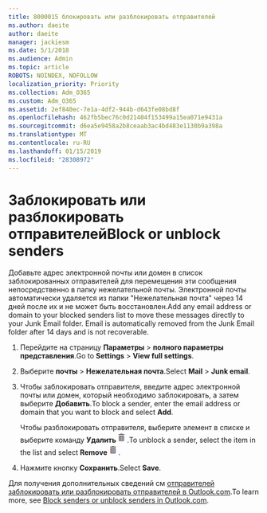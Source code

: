 ```yaml
---
title: 8000015 блокировать или разблокировать отправителей
ms.author: daeite
author: daeite
manager: jackiesm
ms.date: 5/1/2018
ms.audience: Admin
ms.topic: article
ROBOTS: NOINDEX, NOFOLLOW
localization_priority: Priority
ms.collection: Adm_O365
ms.custom: Adm_O365
ms.assetid: 2ef840ec-7e1a-4df2-944b-d643fe08bd8f
ms.openlocfilehash: 462fb5bec76c0d21404f153499a15ea071e9431a
ms.sourcegitcommit: d6ea5e9458a2b8ceaab3ac4bd483e1130b9a398a
ms.translationtype: MT
ms.contentlocale: ru-RU
ms.lasthandoff: 01/15/2019
ms.locfileid: "28308972"
---
```

# <a name="block-or-unblock-senders"></a><span data-ttu-id="4b24a-102">Заблокировать или разблокировать отправителей</span><span class="sxs-lookup"><span data-stu-id="4b24a-102">Block or unblock senders</span></span>

<span data-ttu-id="4b24a-p101">Добавьте адрес электронной почты или домен в список заблокированных отправителей для перемещения эти сообщения непосредственно в папку нежелательной почты. Электронной почты автоматически удаляется из папки "Нежелательная почта" через 14 дней после их и не может быть восстановлен.</span><span class="sxs-lookup"><span data-stu-id="4b24a-p101">Add any email address or domain to your blocked senders list to move these messages directly to your Junk Email folder. Email is automatically removed from the Junk Email folder after 14 days and is not recoverable.</span></span>
  
1. <span data-ttu-id="4b24a-105">Перейдите на страницу **Параметры** \> **полного параметры представления**.</span><span class="sxs-lookup"><span data-stu-id="4b24a-105">Go to **Settings** \> **View full settings**.</span></span> 
    
2. <span data-ttu-id="4b24a-106">Выберите **почты** \> **Нежелательная почта**.</span><span class="sxs-lookup"><span data-stu-id="4b24a-106">Select **Mail** \> **Junk email**.</span></span> 
    
3. <span data-ttu-id="4b24a-107">Чтобы заблокировать отправителя, введите адрес электронной почты или домен, который необходимо заблокировать, а затем выберите **Добавить**.</span><span class="sxs-lookup"><span data-stu-id="4b24a-107">To block a sender, enter the email address or domain that you want to block and select **Add**.</span></span> 
    
    <span data-ttu-id="4b24a-108">Чтобы разблокировать отправителя, выберите элемент в списке и выберите команду **Удалить**![удаление](media/deb47846-8483-4f9d-813a-fc8fe288b583.png).</span><span class="sxs-lookup"><span data-stu-id="4b24a-108">To unblock a sender, select the item in the list and select **Remove**![Delete](media/deb47846-8483-4f9d-813a-fc8fe288b583.png).</span></span>
    
4. <span data-ttu-id="4b24a-109">Нажмите кнопку **Сохранить**.</span><span class="sxs-lookup"><span data-stu-id="4b24a-109">Select **Save**.</span></span> 
    
<span data-ttu-id="4b24a-110">Для получения дополнительных сведений см [отправителей заблокировать или разблокировать отправителей в Outlook.com](https://go.microsoft.com/fwlink/p/?linkid=873133).</span><span class="sxs-lookup"><span data-stu-id="4b24a-110">To learn more, see [Block senders or unblock senders in Outlook.com](https://go.microsoft.com/fwlink/p/?linkid=873133).</span></span>
  

